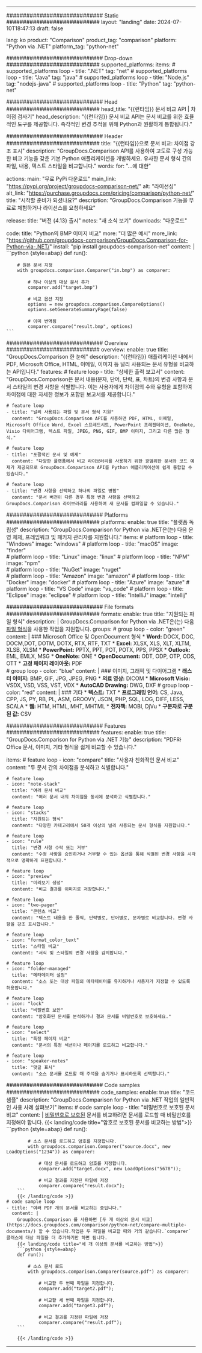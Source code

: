 
---
############################# Static ############################
layout: "landing"
date: 2024-07-10T18:47:13
draft: false

lang: ko
product: "Comparison"
product_tag: "comparison"
platform: "Python via .NET"
platform_tag: "python-net"

############################# Drop-down ############################
supported_platforms:
  items:
    # supported_platforms loop
    - title: ".NET"
      tag: "net"
    # supported_platforms loop
    - title: "Java"
      tag: "java"
    # supported_platforms loop
    - title: "Node.js"
      tag: "nodejs-java"
    # supported_platforms loop
    - title: "Python"
      tag: "python-net"

############################# Head ############################
head_title: "{{런타임}} 문서 비교 API | 차이점 검사기"
head_description: "{{런타임}} 문서 비교 API는 문서 비교를 위한 효율적인 도구를 제공합니다. 즉각적인 변경 추적을 위해 Python과 원활하게 통합됩니다."

############################# Header ############################
title: "{{런타임}}으로 문서 비교: 차이점 강조 표시"
description: "GroupDocs.Comparison API를 사용하여 고도로 구성 가능한 비교 기능을 갖춘 기본 Python 애플리케이션을 개발하세요. 유사한 문서 형식 간의 파일, 내용, 텍스트 스타일을 비교합니다."
words:
  for: "...에 대한"

actions:
  main: "무료 PyPi 다운로드"
  main_link: "https://pypi.org/project/groupdocs-comparison-net/"
  alt: "라이선싱"
  alt_link: "https://purchase.groupdocs.com/pricing/comparison/python-net/"
  title: "시작할 준비가 되셨나요?"
  description: "GroupDocs.Comparison 기능을 무료로 체험하거나 라이선스를 요청하세요"

release:
  title: "버전 {4.13} 출시"
  notes: "새 소식 보기"
  downloads: "다운로드"

code:
  title: "Python의 BMP 이미지 비교"
  more: "더 많은 예시"
  more_link: "https://github.com/groupdocs-comparison/GroupDocs.Comparison-for-Python-via-.NET/"
  install: "pip install groupdocs-comparison-net"
  content: |
    ```python {style=abap}
    def run():

        # 원본 문서 지정
        with groupdocs.comparison.Comparer("in.bmp") as comparer:

            # 하나 이상의 대상 문서 추가
            comparer.add("target.bmp")

            # 비교 옵션 지정
            options = new groupdocs.comparison.CompareOptions()
            options.setGenerateSummaryPage(false)

            # 이미 번역됨
            comparer.compare("result.bmp", options)
    ```

############################# Overview ############################
overview:
  enable: true
  title: "GroupDocs.Comparison 한 눈에"
  description: "{{런타임}} 애플리케이션 내에서 PDF, Microsoft Office, HTML, 이메일, 이미지 등 널리 사용되는 문서 유형을 비교하는 API입니다."
  features:
    # feature loop
    - title: "상세한 출력 보고서"
      content: "GroupDocs.Comparison은 문서 내용(문자, 단어, 단락, 표, 차트)의 변경 사항과 문서 스타일의 변경 사항을 식별합니다. 이는 사용자에게 차이점의 수와 유형을 포함하여 차이점에 대한 자세한 정보가 포함된 보고서를 제공합니다."

    # feature loop
    - title: "널리 사용되는 파일 및 문서 형식 지원"
      content: "GroupDocs.Comparison API를 사용하면 PDF, HTML, 이메일, Microsoft Office Word, Excel 스프레드시트, PowerPoint 프레젠테이션, OneNote, Visio 다이어그램, 텍스트 파일, JPEG, PNG, GIF, BMP 이미지, 그리고 다른 많은 형식."

    # feature loop
    - title: "포괄적인 문서 및 예제"
      content: "다양한 플랫폼에서 비교 라이브러리를 사용하기 위한 광범위한 문서와 코드 예제가 제공되므로 GroupDocs.Comparison API를 Python 애플리케이션에 쉽게 통합할 수 있습니다."

    # feature loop
    - title: "변경 사항을 선택하고 하나의 파일로 병합"
      content: "문서 버전이 다른 경우 특정 변경 사항을 선택하고 GroupDocs.Comparison 라이브러리를 사용하여 새 문서를 컴파일할 수 있습니다."

############################# Platforms ############################
platforms:
  enable: true
  title: "플랫폼 독립성"
  description: "GroupDocs.Comparison for Python via .NET은(는) 다음 운영 체제, 프레임워크 및 패키지 관리자를 지원합니다."
  items:
    # platform loop
    - title: "Windows"
      image: "windows"
    # platform loop
    - title: "macOS"
      image: "finder"      
    # platform loop
    - title: "Linux"
      image: "linux"
    # platform loop
    - title: "NPM"
      image: "npm"  
    # platform loop
    - title: "NuGet"
      image: "nuget"      
    # platform loop
    - title: "Amazon"
      image: "amazon"
    # platform loop
    - title: "Docker"
      image: "docker"
    # platform loop
    - title: "Azure"
      image: "azure"
    # platform loop
    - title: "VS Code"
      image: "vs_code"
    # platform loop
    - title: "Eclipse"
      image: "eclipse"
    # platform loop
    - title: "IntelliJ"
      image: "intellij"

############################# File formats ############################
formats:
  enable: true
  title: "지원되는 파일 형식"
  description: |
    GroupDocs.Comparison for Python via .NET은(는) 다음 [파일 형식](https://docs.groupdocs.com/comparison/net/supported-document-formats/)을 사용한 작업을 지원합니다.
  groups:
    # group loop
    - color: "green"
      content: |
        ### Microsoft Office 및 OpenDocument 형식
        * **Word:** DOCX, DOC, DOCM,DOT, DOTM, DOTX, RTX, RTF, TXT
        * **Excel:** XLSX, XLS, XLT, XLTM, XLSB, XLSM
        * **PowerPoint:** PPTX, PPT, POT, POTX, PPS, PPSX
        * **Outlook:** EML, EMLX, MSG
        * **OneNote:** ONE
        * **OpenDocument:** ODT, ODP, OTP, ODS, OTT
        * **고정 페이지 레이아웃:** PDF        
    # group loop
    - color: "blue"
      content: |
        ### 이미지, 그래픽 및 다이어그램
        * **래스터 이미지:** BMP, GIF, JPG, JPEG, PNG
        * **의료 영상:** DICOM
        * **Microsoft Visio:** VSDX, VSD, VSS, VST, VDX
        * **AutoCAD Drawing:** DWG, DXF
      # group loop
    - color: "red"
      content: |
        ### 기타
        * **텍스트:** TXT
        * **프로그래밍 언어:** CS, Java, CPP, JS, PY, RB, PL, ASM, GROOVY, JSON, PHP, SQL, LOG, DIFF, LESS, SCALA
        * **웹:** HTM, HTML, MHT, MHTML
        * **전자책:** MOBI, DjVu
        * **구분자로 구분된 값:** CSV

############################# Features ############################
features:
  enable: true
  title: "GroupDocs.Comparison for Python via .NET 기능"
  description: "PDF와 Office 문서, 이미지, 기타 형식을 쉽게 비교할 수 있습니다."

  items:
    # feature loop
    - icon: "compare"
      title: "사용자 친화적인 문서 비교"
      content: "두 문서 간의 차이점을 분석하고 식별합니다."

    # feature loop
    - icon: "note-stack"
      title: "여러 문서 비교"
      content: "여러 문서 내의 차이점을 동시에 분석하고 식별합니다."

    # feature loop
    - icon: "stacks"
      title: "지원되는 형식"
      content: "다양한 카테고리에서 50개 이상의 널리 사용되는 문서 형식을 지원합니다."

    # feature loop
    - icon: "rule"
      title: "변경 사항 수락 또는 거부"
      content: "수정 사항을 승인하거나 거부할 수 있는 옵션을 통해 식별된 변경 사항을 시각적으로 명확하게 표현합니다."

    # feature loop
    - icon: "preview"
      title: "미리보기 생성"
      content: "비교 결과를 이미지로 저장합니다."

    # feature loop
    - icon: "two-pager"
      title: "콘텐츠 비교"
      content: "텍스트 내용을 한 줄씩, 단락별로, 단어별로, 문자별로 비교합니다. 변경 사항을 강조 표시합니다."

    # feature loop
    - icon: "format_color_text"
      title: "스타일 비교"
      content: "서식 및 스타일의 변경 사항을 감지합니다."

    # feature loop
    - icon: "folder-managed"
      title: "메타데이터 설정"
      content: "소스 또는 대상 파일의 메타데이터를 유지하거나 사용자가 지정할 수 있도록 허용합니다."

    # feature loop
    - icon: "lock"
      title: "비밀번호 보안"
      content: "암호화된 문서를 분석하거나 결과 문서를 비밀번호로 보호하세요."

    # feature loop
    - icon: "select"
      title: "특정 페이지 비교"
      content: "문서의 특정 섹션이나 페이지를 로드하고 비교합니다."

    # feature loop
    - icon: "speaker-notes"
      title: "댓글 표시"
      content: "소스 문서를 로드할 때 주석을 숨기거나 표시하도록 선택합니다."

############################# Code samples ############################
code_samples:
  enable: true
  title: "코드 샘플"
  description: "GroupDocs.Comparison for Python via .NET 작업의 일반적인 사용 사례 살펴보기"
  items:
    # code sample loop
    - title: "비밀번호로 보호된 문서 비교"
      content: |
        [비밀번호로 보호된](https://docs.groupdocs.com/comparison/python-net/load-password-protected-documents/) 문서를 비교하려면 문서를 로드할 때 비밀번호를 지정해야 합니다.
        {{< landing/code title="암호로 보호된 문서를 비교하는 방법">}}
        ```python {style=abap}
        def run():

            # 소스 문서를 로드하고 암호를 지정합니다.
            with groupdocs.comparison.Comparer("source.docx", new LoadOptions("1234")) as comparer:

                # 대상 문서를 로드하고 암호를 지정합니다.
                comparer.add("target.docx", new LoadOptions("5678"));

                # 비교 결과를 지정된 파일에 저장
                comparer.compare("result.docx");
        ```
        {{< /landing/code >}}
    # code sample loop
    - title: "여러 PDF 개의 문서를 비교하는 중입니다."
      content: |
        GroupDocs.Comparison 를 사용하면 [두 개 이상의 문서 비교](https://docs.groupdocs.com/comparison/python-net/compare-multiple-documents/) 할 수 있습니다.작업은 두 파일을 비교할 때와 거의 같습니다.`comparer` 클래스에 대상 파일을 더 추가하기만 하면 됩니다.
        {{< landing/code title="세 개 이상의 문서를 비교하는 방법">}}
        ```python {style=abap}
        def run():

            # 소스 문서 로드
            with groupdocs.comparison.Comparer(source.pdf") as comparer:

                # 비교할 두 번째 파일을 지정합니다.
                comparer.add("target2.pdf");

                # 비교할 세 번째 파일을 지정합니다.
                comparer.add("target3.pdf");

                # 비교 결과를 지정된 파일에 저장
                comparer.compare("result.pdf");
        ```

        {{< /landing/code >}}

---
